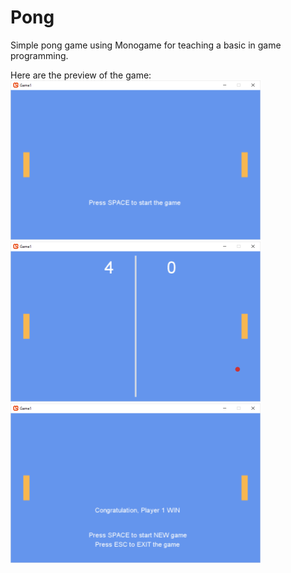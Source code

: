 # Pong
Simple pong game using Monogame for teaching a basic in game programming.

Here are the preview of the game:
<br/>
<img src="/Game1/screenshot/ss-start.png" width="400"><br/>
<img src="/Game1/screenshot/ss-ingame.png" width="400"><br/>
<img src="/Game1/screenshot/ss-end.png" width="400"><br/>



